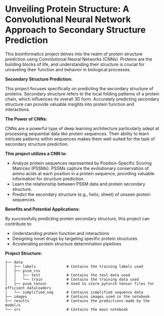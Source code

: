 # Unveiling Protein Structure: A Convolutional Neural Network Approach to Secondary Structure Prediction

This bioinformatics project delves into the realm of protein structure prediction using Convolutional Neural Networks (CNNs). Proteins are the building blocks of life, and understanding their structure is crucial for unraveling their function and behavior in biological processes. 

**Secondary Structure Prediction:**

This project focuses specifically on predicting the secondary structure of proteins. Secondary structure refers to the local folding patterns of a protein chain, which influences its overall 3D form. Accurately predicting secondary structure can provide valuable insights into protein function and interactions.

**The Power of CNNs:**

CNNs are a powerful type of deep learning architecture particularly adept at processing sequential data like protein sequences. Their ability to learn intricate patterns within sequences makes them well-suited for the task of secondary structure prediction.

**This project utilizes a CNN to:**

* Analyze protein sequences represented by Position-Specific Scoring Matrices (PSSMs). PSSMs capture the evolutionary conservation of amino acids at each position in a protein sequence, providing valuable information for structure prediction.
* Learn the relationship between PSSM data and protein secondary structure.
* Predict the secondary structure (e.g., helix, sheet) of unseen protein sequences.

**Benefits and Potential Applications:**

By successfully predicting protein secondary structure, this project can contribute to:

* Understanding protein function and interactions
* Designing novel drugs by targeting specific protein structures
* Accelerating protein structure determination pipelines

**Project Structure:**

    ├── data                
    │   ├── labels              # Contains the training labels used
    │   ├── pssm_csv            
    │   │   ├── test            # Contains the test data used 
    │   │   └── train           # Contains the training data used
    │   ├── pssm_tensor         # Used to store pytorch tensor files for efficient dataloaders
    │   └── simplified_seq      # Contains simplified sequence data
    ├── images                  # Contains images used in the notebook
    ├── results                 # Contains the predictions made by the model/s
    └── src                     # Contains the main notebook 


